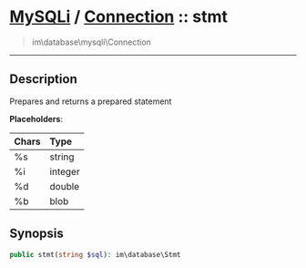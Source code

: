 # [MySQLi](mysql.md) / [Connection](mysql-Connection.md) :: stmt
 > im\database\mysqli\Connection
____

## Description
Prepares and returns a prepared statement

__Placeholders__:

| Chars | Type    |
| :---- | :------ |
| %s    | string  |
| %i    | integer |
| %d    | double  |
| %b    | blob    |

## Synopsis
```php
public stmt(string $sql): im\database\Stmt
```
